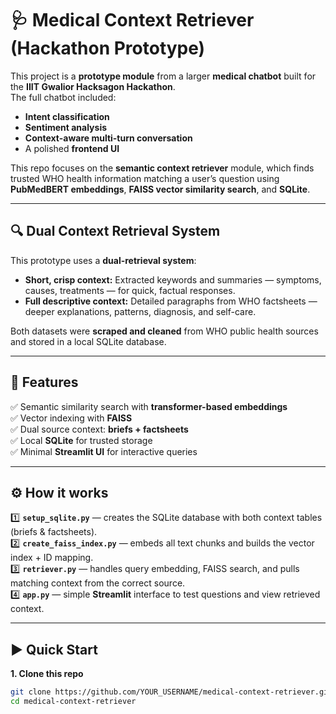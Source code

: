 # 🩺 Medical Context Retriever (Hackathon Prototype)

This project is a **prototype module** from a larger **medical chatbot** built for the **IIIT Gwalior Hacksagon Hackathon**.  
The full chatbot included:
- **Intent classification**
- **Sentiment analysis**
- **Context-aware multi-turn conversation**
- A polished **frontend UI**

This repo focuses on the **semantic context retriever** module, which finds trusted WHO health information matching a user’s question using **PubMedBERT embeddings**, **FAISS vector similarity search**, and **SQLite**.

---

## 🔍 Dual Context Retrieval System

This prototype uses a **dual-retrieval system**:
- **Short, crisp context:** Extracted keywords and summaries — symptoms, causes, treatments — for quick, factual responses.
- **Full descriptive context:** Detailed paragraphs from WHO factsheets — deeper explanations, patterns, diagnosis, and self-care.

Both datasets were **scraped and cleaned** from WHO public health sources and stored in a local SQLite database.

---

## 🚀 Features

✅ Semantic similarity search with **transformer-based embeddings**  
✅ Vector indexing with **FAISS**  
✅ Dual source context: **briefs + factsheets**  
✅ Local **SQLite** for trusted storage  
✅ Minimal **Streamlit UI** for interactive queries

---

## ⚙️ How it works

1️⃣ **`setup_sqlite.py`** — creates the SQLite database with both context tables (briefs & factsheets).  
2️⃣ **`create_faiss_index.py`** — embeds all text chunks and builds the vector index + ID mapping.  
3️⃣ **`retriever.py`** — handles query embedding, FAISS search, and pulls matching context from the correct source.  
4️⃣ **`app.py`** — simple **Streamlit** interface to test questions and view retrieved context.

---

## ▶️ Quick Start

**1. Clone this repo**

```bash
git clone https://github.com/YOUR_USERNAME/medical-context-retriever.git
cd medical-context-retriever
